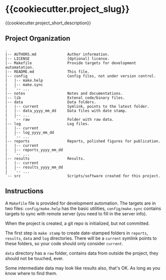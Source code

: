 {{cookiecutter.project_slug}}
=============================

{{cookiecutter.project_short_description}}

Project Organization
--------------------

    .
    |-- AUTHORS.md              Author information.
    |-- LICENSE                 [Optional] license.
    |-- Makefile                Provide targets for development automatation.
    |-- README.md               This file.
    |-- config                  Config files, not under version control.
    |   |-- make.help
    |   |-- make.sync
    |   `-- ...
    |-- notes                   Notes and documentations.
    |-- lib                     Extenal code/binary files.
    |-- data                    Data folders.
    |   |-- current             Symlink, points to the latest folder.
    |   |-- data_yyyy_mm_dd     Data files with date stamp.
    |   |-- ...
    |   `-- raw                 Folder with raw data.
    |-- log                     Log files.
    |   |-- current
    |   |-- log_yyyy_mm_dd
    |   `-- ...
    |-- reports                 Reports, polished figures for publication.
    |   |-- current
    |   |-- reports_yyyy_mm_dd
    |   `-- ...
    |-- results                 Results.
    |   |-- current
    |   |-- results_yyyy_mm_dd
    |   `-- ...
    `-- src                     Scripts/software created for this project.

Instructions
------------

A `Makefile` file is provided for development automation. The targets are
in two files: `config/make.help` has the basic utilities, `config/make.sync`
contains targets to sync with remote server (you need to fill in the server
info).

When the project is created, a git repo is initialized, but not committed.

The first step is `make stamp` to create date-stamped folders in `reports`,
`results`, `data` and `log` directories. There will be a `current` symlink
points to these folders, so your code should only consider `current`.

`data` directory has a `raw` folder, contains data from outside the project,
they should not be touched, ever.

Some intermediate data may look like results also, that's OK. As long as you
know where to find them.
